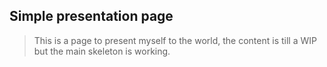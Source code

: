 ## Simple presentation page

> This is a page to present myself to the world, the content is till a WIP but the main skeleton is working.
